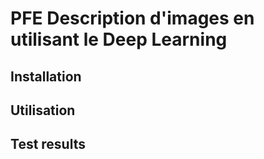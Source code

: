 # PFE Description d'images en utilisant le Deep Learning
## Installation 


## Utilisation 



## Test results


